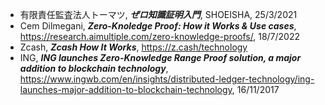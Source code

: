 - 有限責任監査法人トーマツ, ***ぜロ知識証明入門***, SHOEISHA, 25/3/2021 
- Cem Dilmegani, ***Zero-Knoledge Proof: How it Works & Use cases***, https://research.aimultiple.com/zero-knowledge-proofs/, 18/7/2022
- Zcash, ***Zcash How It Works***, https://z.cash/technology
- ING, ***ING launches Zero-Knowledge Range Proof solution, a major addition to blockchain technology***, https://www.ingwb.com/en/insights/distributed-ledger-technology/ing-launches-major-addition-to-blockchain-technology, 16/11/2017

